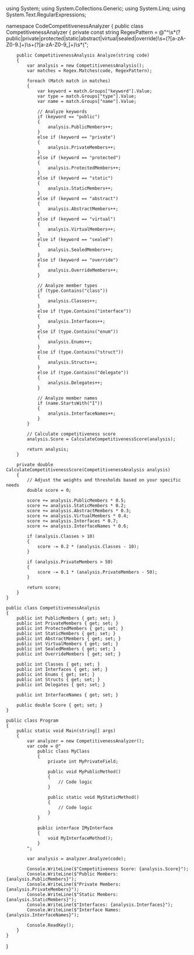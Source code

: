 using System;
using System.Collections.Generic;
using System.Linq;
using System.Text.RegularExpressions;

namespace CodeCompetitivenessAnalyzer
{
    public class CompetitivenessAnalyzer
    {
        private const string RegexPattern = @"^\s*(?<keyword>public|private|protected|static|abstract|virtual|sealed|override)\s+(?<type>[a-zA-Z0-9\.]+)\s+(?<name>[a-zA-Z0-9_]+)\s*\(";

        public CompetitivenessAnalysis Analyze(string code)
        {
            var analysis = new CompetitivenessAnalysis();
            var matches = Regex.Matches(code, RegexPattern);

            foreach (Match match in matches)
            {
                var keyword = match.Groups["keyword"].Value;
                var type = match.Groups["type"].Value;
                var name = match.Groups["name"].Value;

                // Analyze keywords
                if (keyword == "public")
                {
                    analysis.PublicMembers++;
                }
                else if (keyword == "private")
                {
                    analysis.PrivateMembers++;
                }
                else if (keyword == "protected")
                {
                    analysis.ProtectedMembers++;
                }
                else if (keyword == "static")
                {
                    analysis.StaticMembers++;
                }
                else if (keyword == "abstract")
                {
                    analysis.AbstractMembers++;
                }
                else if (keyword == "virtual")
                {
                    analysis.VirtualMembers++;
                }
                else if (keyword == "sealed")
                {
                    analysis.SealedMembers++;
                }
                else if (keyword == "override")
                {
                    analysis.OverrideMembers++;
                }

                // Analyze member types
                if (type.Contains("class"))
                {
                    analysis.Classes++;
                }
                else if (type.Contains("interface"))
                {
                    analysis.Interfaces++;
                }
                else if (type.Contains("enum"))
                {
                    analysis.Enums++;
                }
                else if (type.Contains("struct"))
                {
                    analysis.Structs++;
                }
                else if (type.Contains("delegate"))
                {
                    analysis.Delegates++;
                }

                // Analyze member names
                if (name.StartsWith("I"))
                {
                    analysis.InterfaceNames++;
                }
            }

            // Calculate competitiveness score
            analysis.Score = CalculateCompetitivenessScore(analysis);

            return analysis;
        }

        private double CalculateCompetitivenessScore(CompetitivenessAnalysis analysis)
        {
            // Adjust the weights and thresholds based on your specific needs
            double score = 0;

            score += analysis.PublicMembers * 0.5;
            score += analysis.StaticMembers * 0.2;
            score += analysis.AbstractMembers * 0.3;
            score += analysis.VirtualMembers * 0.4;
            score += analysis.Interfaces * 0.7;
            score += analysis.InterfaceNames * 0.6;

            if (analysis.Classes > 10)
            {
                score -= 0.2 * (analysis.Classes - 10);
            }

            if (analysis.PrivateMembers > 50)
            {
                score -= 0.1 * (analysis.PrivateMembers - 50);
            }

            return score;
        }
    }

    public class CompetitivenessAnalysis
    {
        public int PublicMembers { get; set; }
        public int PrivateMembers { get; set; }
        public int ProtectedMembers { get; set; }
        public int StaticMembers { get; set; }
        public int AbstractMembers { get; set; }
        public int VirtualMembers { get; set; }
        public int SealedMembers { get; set; }
        public int OverrideMembers { get; set; }

        public int Classes { get; set; }
        public int Interfaces { get; set; }
        public int Enums { get; set; }
        public int Structs { get; set; }
        public int Delegates { get; set; }

        public int InterfaceNames { get; set; }

        public double Score { get; set; }
    }

    public class Program
    {
        public static void Main(string[] args)
        {
            var analyzer = new CompetitivenessAnalyzer();
            var code = @"
                public class MyClass
                {
                    private int MyPrivateField;

                    public void MyPublicMethod()
                    {
                        // Code logic
                    }

                    public static void MyStaticMethod()
                    {
                        // Code logic
                    }
                }

                public interface IMyInterface
                {
                    void MyInterfaceMethod();
                }
            ";

            var analysis = analyzer.Analyze(code);

            Console.WriteLine($"Competitiveness Score: {analysis.Score}");
            Console.WriteLine($"Public Members: {analysis.PublicMembers}");
            Console.WriteLine($"Private Members: {analysis.PrivateMembers}");
            Console.WriteLine($"Static Members: {analysis.StaticMembers}");
            Console.WriteLine($"Interfaces: {analysis.Interfaces}");
            Console.WriteLine($"Interface Names: {analysis.InterfaceNames}");

            Console.ReadKey();
        }
    }
}
